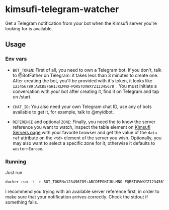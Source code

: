# kimsufi-telegram-watcher
Get a Telegram notification from your bot when the Kimsufi server you're looking for is available.

## Usage
### Env vars
 - `BOT_TOKEN`: First of all, you need to own a Telegram bot. If you don't, talk to @BotFather on Telegram: it takes 
less than 3 minutes to create one. After creating the bot, you'll be provided with it's token, it looks like
`123456789:ABCDEFGHIJKLMNO-PQRSTUVWXYZ12345678 `. 
You must initiate a conversation with your bot after creating it, find it on Telegram and tap on /start.

 - `CHAT_ID`: You also need your own Telegram chat ID, use any of bots available to get it, for example, talk to @myidbot.

 - `REFERENCE` and optional `ZONE`: Finally, you need the to know the server reference you want to watch, inspect the table element on 
[Kimsufi Servers page](https://www.kimsufi.com/en/servers.xml) with your favorite browser and get the value
of the `data-ref` attribute on the `<td>` element of the server you wish. Optionally, you may also want to 
select a specific zone for it, otherwise it defaults to `westernEurope`.

### Running
Just run
```sh
docker run -t -e BOT_TOKEN=123456789:ABCDEFGHIJKLMNO-PQRSTUVWXYZ12345678 -e CHAT_ID=123456789 -e REFERENCE=1801sk14 colega/kimsufi-telegram-watcher
```
I recommend you trying with an available server reference first, in order to make sure that your notification arrives correctly.
Check the stdout if something fails.
